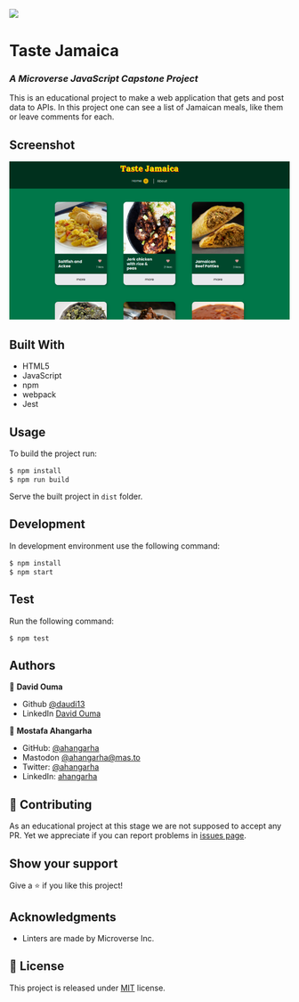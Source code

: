 ![](https://img.shields.io/badge/Microverse-blueviolet)

# Taste Jamaica
### *A Microverse JavaScript Capstone Project*

This is an educational project to make a web application that gets and post data to APIs. In this project one can see a list of Jamaican meals, like them or leave comments for each.

## Screenshot

![Taste Jamaica](./screenshot.png)

## Built With

- HTML5
- JavaScript
- npm
- webpack
- Jest

## Usage

To build the project run:

```
$ npm install
$ npm run build
```

Serve the built project in `dist` folder.

## Development

In development environment use the following command:

```
$ npm install
$ npm start
```

## Test

Run the following command:

```
$ npm test
```

## Authors

👤 **David Ouma**

- Github [@daudi13](https://github.com/daudi13)
- LinkedIn [David Ouma](https://www.linkedin.com/in/david-ouma-3a3539179/)

👤 **Mostafa Ahangarha**

- GitHub: [@ahangarha](https://github.com/ahangarha)
- Mastodon [@ahangarha@mas.to](https://mas.to/@ahangarha)
- Twitter: [@ahangarha](https://twitter.com/ahangarha)
- LinkedIn: [ahangarha](https://linkedin.com/in/ahangarha)

## 🤝 Contributing

As an educational project at this stage we are not supposed to accept any PR. Yet we appreciate if you can report problems in [issues page](../../issues/).

## Show your support

Give a ⭐️ if you like this project!

## Acknowledgments

- Linters are made by Microverse Inc.

## 📝 License

This project is released under [MIT](./LICENSE) license.
